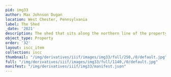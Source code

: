 ```yaml
---
pid: img33
author: Max Johnson Dugan
location: West Chester, Pennsylvania
label: The Shed
_date: '2021'
description: The shed that sits along the northern line of the property
object_type: Property
order: '32'
layout: iscc_item
collection: iscc
thumbnail: "/img/derivatives/iiif/images/img33/full/250,/0/default.jpg"
full: "/img/derivatives/iiif/images/img33/full/1140,/0/default.jpg"
manifest: "/img/derivatives/iiif/img33/manifest.json"
---
```

